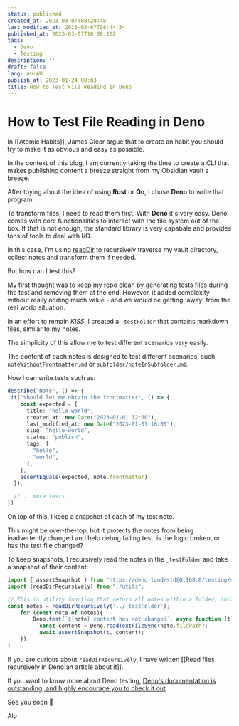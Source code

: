 ```yaml
---
status: published
created_at: 2023-03-07T08:28:48
last_modified_at: 2023-03-07T08:44:54
published_at: 2023-03-07T10:00:10Z
tags:
  - Deno
  - Testing
description: ''
draft: false
lang: en-AU
publish_at: 2023-01-24 08:03
title: How to Test File Reading in Deno
---
```


# How to Test File Reading in Deno

In [[Atomic Habits]], James Clear argue that to create an habit you should try to make it as obvious and easy as possible.

In the context of this blog, I am currently taking the time to create a CLI that makes publishing content a breeze straight from my Obsidian vault a breeze.

After toying about the idea of using **Rust** or **Go**, I chose **Deno** to write that program.

To transform files, I need to read them first. With **Deno** it's very easy. Deno comes with core functionalities to interact with the file system out of the box. If that is not enough, the standard library is very capabale and provides tons of tools to deal with I/O.

In this case, I'm using [readDir](https://deno.land/api@v1.29.1?s=Deno.readDir) to recursively traverse my vault directory, collect notes and transform them if needed.

But how can I test this?

My first thought was to keep my repo clean by generating tests files during the test and removing them at the end. However, it added complexity without really adding much value - and we would be getting 'away' from the real world situation.

In an effort to remain _KISS_, I created a `_testFolder` that contains markdown files, similar to my notes.

The simplicity of this allow me to test different scenarios very easily.

The content of each notes is designed to test different scenarios, such `noteWithoutFrontmatter.md` or `subfolder/noteInSubfolder.md`.

Now I can write tests such as:

```ts
describe("Note", () => {
 it("should let me obtain the frontmatter", () => {
    const expected = {
      title: "hello world",
      created_at: new Date("2023-01-01 12:00"),
      last_modified_at: new Date("2023-01-01 18:00"),
      slug: "hello-world",
      status: "publish",
      tags: [
        "hello",
        "world",
      ],
    };
    assertEquals(expected, note.frontmatter);
  });

  // ...more tests
})
```

On top of this, I keep a snapshot of each of my test note.

This might be over-the-top, but it protects the notes from being inadvertently changed and help debug failing test: is the logic broken, or has the test file changed?

To keep snapshots, I recursively read the notes in the `_testFolder` and take a snapshot of their content:

```ts
import { assertSnapshot } from "https://deno.land/std@0.168.0/testing/snapshot.ts";
import {readDirRecursively} from "./utils";

// This is utility function that return all notes within a folder, including subfolders.
const notes = readDirRecursively('../_testFolder');
	for (const note of notes){
		Deno.test(`${note} content has not changed`, async function (t): Promise<void> {
		  const content = Deno.readTextFileSync(note.filePath);
		  await assertSnapshot(t, content);
	});
}
```

If you are curious about `readDirRecursively`, I have written [[Read files recursively in Deno|an article about it]].

If you want to know more about Deno testing, [Deno's documentation is outstanding, and highly encourage you to check it out](https://deno.land/manual@v1.29.4/basics/testing)

See you soon 👋

Alo
